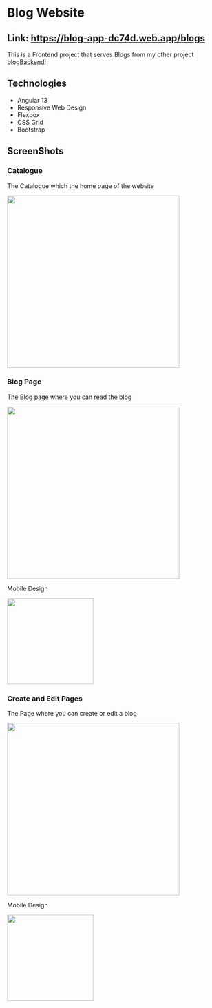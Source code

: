 # Blog Website

## Link: https://blog-app-dc74d.web.app/blogs

This is a Frontend project that serves Blogs from my other project [blogBackend](https://github.com/ibrahimwalle/blogBackend)!

## Technologies

* Angular 13
* Responsive Web Design
* Flexbox
* CSS Grid
* Bootstrap

## ScreenShots

### Catalogue

The Catalogue which the home page of the website

<img src="https://raw.githubusercontent.com/ibrahimwalle/BlogWebsite/screenshots/screenshots/Blog_Catalogue.png" width=400px/>

### Blog Page

The Blog page where you can read the blog

<img src="https://raw.githubusercontent.com/ibrahimwalle/BlogWebsite/screenshots/screenshots/Blog_page.png" width=400px/>

Mobile Design

<img src="https://raw.githubusercontent.com/ibrahimwalle/BlogWebsite/screenshots/screenshots/Blog_page_Mobile.png" width=200px/>

### Create and Edit Pages

The Page where you can create or edit a blog


<img src="https://raw.githubusercontent.com/ibrahimwalle/BlogWebsite/screenshots/screenshots/Blog_Edit.png" width=400px/>

Mobile Design

<img src="https://raw.githubusercontent.com/ibrahimwalle/BlogWebsite/screenshots/screenshots/Blog_Create_Mobile.png" width=200px/>

